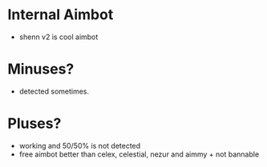 # Internal Aimbot
- shenn v2 is cool aimbot

# Minuses?
- detected sometimes.

# Pluses?
- working and 50/50% is not detected
- free aimbot better than celex, celestial, nezur and aimmy + not bannable
